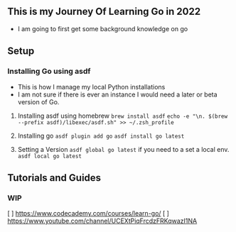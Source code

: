 
## This is my Journey Of Learning Go in 2022
- I am going to first get some background knowledge on go 

## Setup 

### Installing Go using asdf
- This is how I manage my local Python installations 
- I am not sure if there is ever an instance I would need a later or beta version of Go.


1. Installing asdf using homebrew
`brew install asdf`
`echo -e "\n. $(brew --prefix asdf)/libexec/asdf.sh" >> ~/.zsh_profile`


2. Installing go 
`asdf plugin add go`
`asdf install go latest`

3. Setting a Version 
`asdf global go latest`
if you need to a set a local env.
`asdf local go latest`



## Tutorials and Guides
### WIP 
[ ] https://www.codecademy.com/courses/learn-go/
[ ] https://www.youtube.com/channel/UCEXtPiqFrcdzFRKqwazI1NA


